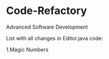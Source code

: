 # Code-Refactory
Advanced Software Development

List with all changes in Editor.java code:

1.Magic Numbers
